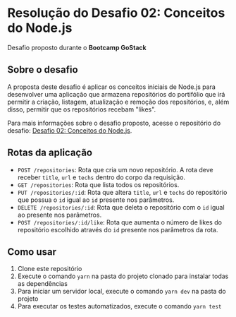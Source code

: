 # Resolução do Desafio 02: Conceitos do Node.js
Desafio proposto durante o **Bootcamp GoStack**

## Sobre o desafio
A proposta deste desafio é aplicar os conceitos iniciais de Node.js para desenvolver uma aplicação que armazena repositórios do portifólio que irá permitir a criação, listagem, atualização e remoção dos repositórios, e, além disso, permitir que os repositórios recebam "likes".

Para mais informações sobre o desafio proposto, acesse o repositório do desafio: [Desafio 02: Conceitos do Node.js]("https://github.com/rocketseat-education/bootcamp-gostack-desafios/tree/master/desafio-conceitos-nodejs").

## Rotas da aplicação
* `POST /repositories`: Rota que cria um novo repositório. A rota deve receber `title`, `url` e `techs` dentro do corpo da requisição.
* `GET /repositories`: Rota que lista todos os repositórios.
* `PUT /repositories/:id`: Rota que altera `title`, `url` e `techs` do repositório que possua o `id` igual ao `id` presente nos parâmetros.
* `DELETE /repositories/:id`: Rota que deleta o repositório com o `id` igual ao presente nos parâmetros.
* `POST /repositories/:id/like`: Rota que aumenta o número de likes do repositório escolhido através do `id` presente nos parâmetros da rota.

## Como usar
1. Clone este repositório
2. Execute o comando `yarn` na pasta do projeto clonado para instalar todas as dependências
3. Para iniciar um servidor local, execute o comando `yarn dev` na pasta do projeto
4. Para executar os testes automatizados, execute o comando `yarn test`